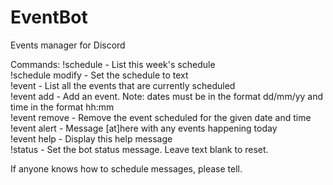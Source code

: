 # EventBot
Events manager for Discord

Commands:
!schedule - List this week's schedule  
!schedule modify <text> - Set the schedule to text  
!event - List all the events that are currently scheduled  
!event add <date> <time> <description> - Add an event. Note: dates must be in the format dd/mm/yy and time in the format hh:mm  
!event remove <date> <time> - Remove the event scheduled for the given date and time  
!event alert - Message [at]here with any events happening today  
!event help - Display this help message  
!status <text> - Set the bot status message. Leave text blank to reset.  
  
If anyone knows how to schedule messages, please tell.

